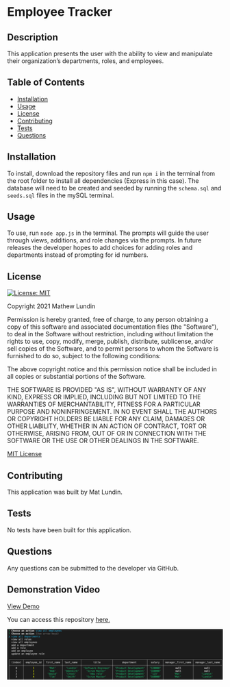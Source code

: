 # Employee Tracker

## Description
  This application presents the user with the ability to view and manipulate their organization’s departments, roles, and employees.

## Table of Contents
- [Installation](#installation)
- [Usage](#usage)
- [License](#license)
- [Contributing](#contributing)
- [Tests](#tests)
- [Questions](#questions)

## Installation
To install, download the repository files and run ```npm i``` in the terminal from the root folder to install all dependencies (Express in this case). The database will need to be created and seeded by running the ```schema.sql``` and ```seeds.sql``` files in the mySQL terminal.

## Usage
To use, run ```node app.js``` in the terminal. The prompts will guide the user through views, additions, and role changes via the prompts. In future releases the developer hopes to add choices for adding roles and departments instead of prompting for id numbers.


## License
  [![License: MIT](https://img.shields.io/badge/License-MIT-yellow.svg)](https://opensource.org/licenses/MIT)

Copyright 2021 Mathew Lundin

Permission is hereby granted, free of charge, to any person obtaining a copy of this software and associated documentation files (the "Software"), to deal in the Software without restriction, including without limitation the rights to use, copy, modify, merge, publish, distribute, sublicense, and/or sell copies of the Software, and to permit persons to whom the Software is furnished to do so, subject to the following conditions:

The above copyright notice and this permission notice shall be included in all copies or substantial portions of the Software.

THE SOFTWARE IS PROVIDED "AS IS", WITHOUT WARRANTY OF ANY KIND, EXPRESS OR IMPLIED, INCLUDING BUT NOT LIMITED TO THE WARRANTIES OF MERCHANTABILITY, FITNESS FOR A PARTICULAR PURPOSE AND NONINFRINGEMENT. IN NO EVENT SHALL THE AUTHORS OR COPYRIGHT HOLDERS BE LIABLE FOR ANY CLAIM, DAMAGES OR OTHER LIABILITY, WHETHER IN AN ACTION OF CONTRACT, TORT OR OTHERWISE, ARISING FROM, OUT OF OR IN CONNECTION WITH THE SOFTWARE OR THE USE OR OTHER DEALINGS IN THE SOFTWARE.

  [MIT License](https://opensource.org/licenses/MIT)
    

## Contributing
This application was built by Mat Lundin.

## Tests
No tests have been built for this application.

## Questions
Any questions can be submitted to the developer via GitHub.

## Demonstration Video
[View Demo](https://watch.screencastify.com/v/g2pQEpdeIGKXQlduLTPy)

You can access this repository [here.](https://github.com/mat-lundin/Homework-12-Employee-Tracker)

![screenshot](./images/empTrackerScreenshot.png)

